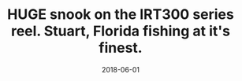 ---
title: HUGE snook on the IRT300 series reel. Stuart, Florida fishing at it's finest.
date: 2018-06-01
description: HUGE snook on the IRT300 series reel. Stuart, Florida fishing at it's finest.
thumb: /assets/images/photo-gallery/irt300-snook-fl.jpg
image: /assets/images/photo-gallery/irt300-snook-fl.jpg
# angler-name: Johnny B. Goode

reel-type: spinning
reel-series: 300 

location: Stuart, FL
# fish: Some Big Fish
# fish-length: 49 in.
# fish-weight: 78 lbs.
---